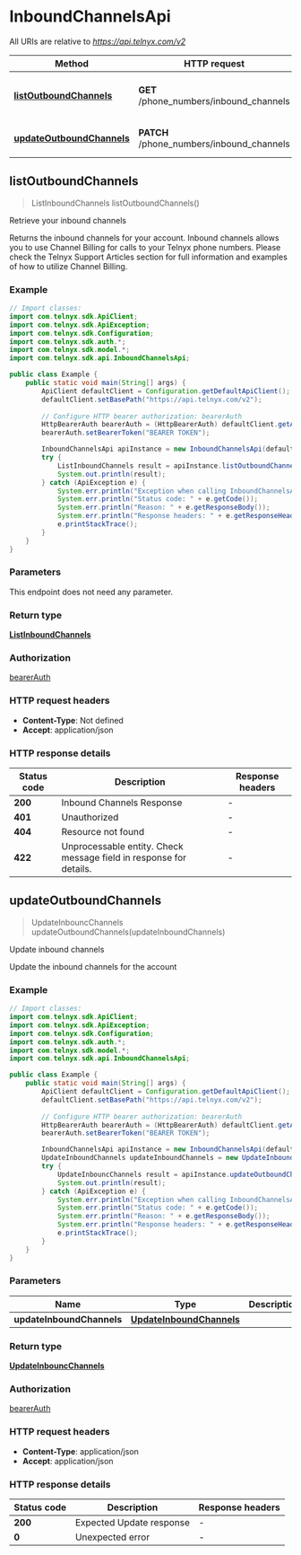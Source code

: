# InboundChannelsApi

All URIs are relative to *https://api.telnyx.com/v2*

Method | HTTP request | Description
------------- | ------------- | -------------
[**listOutboundChannels**](InboundChannelsApi.md#listOutboundChannels) | **GET** /phone_numbers/inbound_channels | Retrieve your inbound channels
[**updateOutboundChannels**](InboundChannelsApi.md#updateOutboundChannels) | **PATCH** /phone_numbers/inbound_channels | Update inbound channels



## listOutboundChannels

> ListInboundChannels listOutboundChannels()

Retrieve your inbound channels

Returns the inbound channels for your account. Inbound channels allows you to use Channel Billing for calls to your Telnyx phone numbers. Please check the Telnyx Support Articles section for full information and examples of how to utilize Channel Billing.

### Example

```java
// Import classes:
import com.telnyx.sdk.ApiClient;
import com.telnyx.sdk.ApiException;
import com.telnyx.sdk.Configuration;
import com.telnyx.sdk.auth.*;
import com.telnyx.sdk.model.*;
import com.telnyx.sdk.api.InboundChannelsApi;

public class Example {
    public static void main(String[] args) {
        ApiClient defaultClient = Configuration.getDefaultApiClient();
        defaultClient.setBasePath("https://api.telnyx.com/v2");
        
        // Configure HTTP bearer authorization: bearerAuth
        HttpBearerAuth bearerAuth = (HttpBearerAuth) defaultClient.getAuthentication("bearerAuth");
        bearerAuth.setBearerToken("BEARER TOKEN");

        InboundChannelsApi apiInstance = new InboundChannelsApi(defaultClient);
        try {
            ListInboundChannels result = apiInstance.listOutboundChannels();
            System.out.println(result);
        } catch (ApiException e) {
            System.err.println("Exception when calling InboundChannelsApi#listOutboundChannels");
            System.err.println("Status code: " + e.getCode());
            System.err.println("Reason: " + e.getResponseBody());
            System.err.println("Response headers: " + e.getResponseHeaders());
            e.printStackTrace();
        }
    }
}
```

### Parameters

This endpoint does not need any parameter.

### Return type

[**ListInboundChannels**](ListInboundChannels.md)

### Authorization

[bearerAuth](../README.md#bearerAuth)

### HTTP request headers

- **Content-Type**: Not defined
- **Accept**: application/json

### HTTP response details
| Status code | Description | Response headers |
|-------------|-------------|------------------|
| **200** | Inbound Channels Response |  -  |
| **401** | Unauthorized |  -  |
| **404** | Resource not found |  -  |
| **422** | Unprocessable entity. Check message field in response for details. |  -  |


## updateOutboundChannels

> UpdateInbouncChannels updateOutboundChannels(updateInboundChannels)

Update inbound channels

Update the inbound channels for the account

### Example

```java
// Import classes:
import com.telnyx.sdk.ApiClient;
import com.telnyx.sdk.ApiException;
import com.telnyx.sdk.Configuration;
import com.telnyx.sdk.auth.*;
import com.telnyx.sdk.model.*;
import com.telnyx.sdk.api.InboundChannelsApi;

public class Example {
    public static void main(String[] args) {
        ApiClient defaultClient = Configuration.getDefaultApiClient();
        defaultClient.setBasePath("https://api.telnyx.com/v2");
        
        // Configure HTTP bearer authorization: bearerAuth
        HttpBearerAuth bearerAuth = (HttpBearerAuth) defaultClient.getAuthentication("bearerAuth");
        bearerAuth.setBearerToken("BEARER TOKEN");

        InboundChannelsApi apiInstance = new InboundChannelsApi(defaultClient);
        UpdateInboundChannels updateInboundChannels = new UpdateInboundChannels(); // UpdateInboundChannels | 
        try {
            UpdateInbouncChannels result = apiInstance.updateOutboundChannels(updateInboundChannels);
            System.out.println(result);
        } catch (ApiException e) {
            System.err.println("Exception when calling InboundChannelsApi#updateOutboundChannels");
            System.err.println("Status code: " + e.getCode());
            System.err.println("Reason: " + e.getResponseBody());
            System.err.println("Response headers: " + e.getResponseHeaders());
            e.printStackTrace();
        }
    }
}
```

### Parameters


Name | Type | Description  | Notes
------------- | ------------- | ------------- | -------------
 **updateInboundChannels** | [**UpdateInboundChannels**](UpdateInboundChannels.md)|  |

### Return type

[**UpdateInbouncChannels**](UpdateInbouncChannels.md)

### Authorization

[bearerAuth](../README.md#bearerAuth)

### HTTP request headers

- **Content-Type**: application/json
- **Accept**: application/json

### HTTP response details
| Status code | Description | Response headers |
|-------------|-------------|------------------|
| **200** | Expected Update response |  -  |
| **0** | Unexpected error |  -  |

